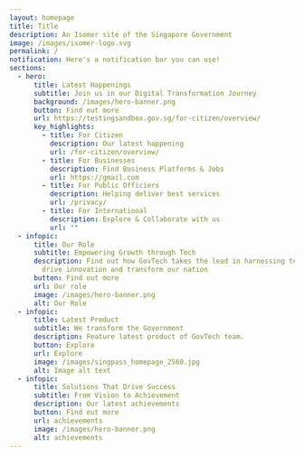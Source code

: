 ```yaml
---
layout: homepage
title: Title
description: An Isomer site of the Singapore Government
image: /images/isomer-logo.svg
permalink: /
notification: Here's a notification bar you can use!
sections:
  - hero:
      title: Latest Happenings
      subtitle: Join us in our Digital Transformation Journey
      background: /images/hero-banner.png
      button: Find out more
      url: https://testingsandbox.gov.sg/for-citizen/overview/
      key_highlights:
        - title: For Citizen
          description: Our latest happening
          url: /for-citizen/overview/
        - title: For Businesses
          description: Find Business Platforms & Jobs
          url: https://gmail.com
        - title: For Public Officiers
          description: Helping deliver best services
          url: /privacy/
        - title: For International
          description: Explore & Collaborate with us
          url: ""
  - infopic:
      title: Our Role
      subtitle: Empowering Growth through Tech
      description: Find out how GovTech takes the lead in harnessing technology to
        drive innovation and transform our nation
      button: Find out more
      url: Our role
      image: /images/hero-banner.png
      alt: Our Role
  - infopic:
      title: Latest Product
      subtitle: We transform the Government
      description: Feature latest product of GovTech team.
      button: Explore
      url: Explore
      image: /images/singpass_homepage_2560.jpg
      alt: Image alt text
  - infopic:
      title: Solutions That Drive Success
      subtitle: From Vision to Achievement
      description: Our latest achievements
      button: Find out more
      url: achievements
      image: /images/hero-banner.png
      alt: achievements
---
```

